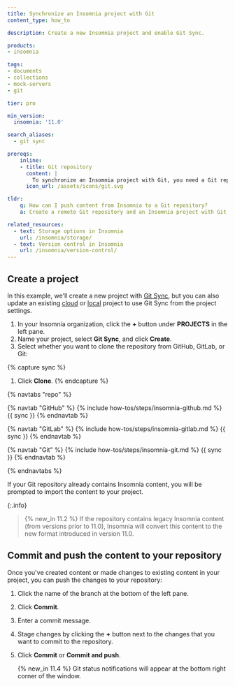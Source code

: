 ```yaml
---
title: Synchronize an Insomnia project with Git
content_type: how_to

description: Create a new Insomnia project and enable Git Sync.

products:
- insomnia

tags:
- documents
- collections
- mock-servers
- git

tier: pro

min_version:
  insomnia: '11.0'

search_aliases:
  - git sync

prereqs:
    inline:
    - title: Git repository
      content: |
        To synchronize an Insomnia project with Git, you need a Git repository. You can either use an existing repository with Insomnia content, or an empty repository.
      icon_url: /assets/icons/git.svg

tldr:
    q: How can I push content from Insomnia to a Git repository?
    a: Create a remote Git repository and an Insomnia project with Git Sync. Select the Git provider and connect to the repository. In the project, click the button at the bottom of the left pane to see the Git Sync menu and push your changes.

related_resources:
  - text: Storage options in Insomnia
    url: /insomnia/storage/
  - text: Version control in Insomnia
    url: /insomnia/version-control/
---
```


## Create a project

In this example, we'll create a new project with [Git Sync](/insomnia/storage/#git-sync), but you can also update an existing [cloud](/insomnia/storage/#cloud-sync) or [local](/insomnia/storage/#local-vault) project to use Git Sync from the project settings.

1. In your Insomnia organization, click the **+** button under **PROJECTS** in the left pane.
1. Name your project, select **Git Sync**, and click **Create**.
1. Select whether you want to clone the repository from GitHub, GitLab, or Git:

{% capture sync %}
1. Click **Clone**.
{% endcapture %}

{% navtabs "repo" %}

{% navtab "GitHub" %}
{% include how-tos/steps/insomnia-github.md %}
{{ sync }}
{% endnavtab %}

{% navtab "GitLab" %}
{% include how-tos/steps/insomnia-gitlab.md %}
{{ sync }}
{% endnavtab %}

{% navtab "Git" %}
{% include how-tos/steps/insomnia-git.md %}
{{ sync }}
{% endnavtab %}

{% endnavtabs %}

If your Git repository already contains Insomnia content, you will be prompted to import the content to your project.

{:.info}
> {% new_in 11.2 %} If the repository contains legacy Insomnia content (from versions prior to 11.0), Insomnia will convert this content to the new format introduced in version 11.0.

## Commit and push the content to your repository

Once you've created content or made changes to existing content in your project, you can push the changes to your repository:

1. Click the name of the branch at the bottom of the left pane.
1. Click **Commit**.
1. Enter a commit message.
1. Stage changes by clicking the **+** button next to the changes that you want to commit to the repository.
1. Click **Commit** or **Commit and push**.

   {% new_in 11.4 %} Git status notifications will appear at the bottom right corner of the window.